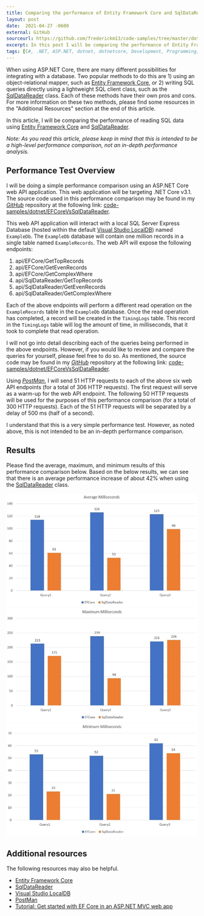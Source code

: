 ```yaml
---
title: Comparing the performance of Entity Framework Core and SqlDataReader in ASP.NET Core
layout: post
date:  2021-04-27 -0600
external: GitHub
sourceurl: https://github.com/frederickm13/code-samples/tree/master/dotnet/EFCoreVsSqlDataReader
excerpt: In this post I will be comparing the performance of Entity Framework Core and SqlDataReader in ASP.NET Core
tags: [C#, .NET, ASP.NET, dotnet, dotnetcore, Development, Programming, database, Entity Framework, Entity Framework Core, SqlDataReader, SQL, Performance]
---
```


When using ASP.NET Core, there are many different possibilities for integrating with a database. Two popular methods to do this are 1) using an object-relational mapper, such as [Entity Framework Core](https://docs.microsoft.com/en-us/ef/core/), or 2) writing SQL queries directly using a lightweight SQL client class, such as the [SqlDataReader](https://docs.microsoft.com/en-us/dotnet/api/system.data.sqlclient.sqldatareader?view=dotnet-plat-ext-5.0) class. Each of these methods have their own pros and cons. For more information on these two methods, please find some resources in the "Additional Resources" section at the end of this article.

In this article, I will be comparing the performance of reading SQL data using [Entity Framework Core](https://docs.microsoft.com/en-us/ef/core/) and [SqlDataReader](https://docs.microsoft.com/en-us/dotnet/api/system.data.sqlclient.sqldatareader?view=dotnet-plat-ext-5.0). 

*Note: As you read this article, please keep in mind that this is intended to be a high-level performance comparison, not an in-depth performance analysis.*

## Performance Test Overview
I will be doing a simple performance comparison using an ASP.NET Core web API application. This web application will be targeting .NET Core v3.1. The source code used in this performance comparison may be found in my *[GitHub](https://github.com/)* repository at the following link: [code-samples/dotnet/EFCoreVsSqlDataReader](https://github.com/frederickm13/code-samples/tree/master/dotnet/EFCoreVsSqlDataReader). 

This web API application will interact with a local SQL Server Express Database (hosted within the default [Visual Studio LocalDB](https://docs.microsoft.com/en-us/sql/database-engine/configure-windows/sql-server-express-localdb?view=sql-server-ver15)) named `ExampleDb`. The `ExampleDb` database will contain one million records in a single table named `ExampleRecords`. The web API will expose the following endpoints: 

1. api/EFCore/GetTopRecords
2. api/EFCore/GetEvenRecords
3. api/EFCore/GetComplexWhere
4. api/SqlDataReader/GetTopRecords
5. api/SqlDataReader/GetEvenRecords
6. api/SqlDataReader/GetComplexWhere

Each of the above endpoints will perform a different read operation on the `ExampleRecords` table in the `ExampleDb` database. Once the read operation has completed, a record will be created in the `TimingLogs` table. This record in the `TimingLogs` table will log the amount of time, in milliseconds, that it took to complete that read operation. 

I will not go into detail describing each of the queries being performed in the above endpoints. However, if you would like to review and compare the queries for yourself, please feel free to do so. As mentioned, the source code may be found in my *[GitHub](https://github.com/)* repository at the following link: [code-samples/dotnet/EFCoreVsSqlDataReader](https://github.com/frederickm13/code-samples/tree/master/dotnet/EFCoreVsSqlDataReader).

Using *[PostMan](https://www.postman.com/)*, I will send 51 HTTP requests to each of the above six web API endpoints (for a total of 306 HTTP requests). The first request will serve as a warm-up for the web API endpoint. The following 50 HTTP requests will be used for the purposes of this performance comparison (for a total of 300 HTTP requests). Each of the 51 HTTP requests will be separated by a delay of 500 ms (half of a second).

I understand that this is a very simple performance test. However, as noted above, this is not intended to be an in-depth performance comparison.

## Results
Please find the average, maximum, and minimum results of this performance comparison below. Based on the below results, we can see that there is an average performance increase of about 42% when using the [SqlDataReader](https://docs.microsoft.com/en-us/dotnet/api/system.data.sqlclient.sqldatareader?view=dotnet-plat-ext-5.0) class. 

<img src="/assets/images/SqlReadPerformance_Avg.jpg" class="rounded w-75">

<img src="/assets/images/SqlReadPerformance_Max.jpg" class="rounded w-75">

<img src="/assets/images/SqlReadPerformance_Min.jpg" class="rounded w-75">

## Additional resources
The following resources may also be helpful.

- [Entity Framework Core](https://docs.microsoft.com/en-us/ef/core/)
- [SqlDataReader](https://docs.microsoft.com/en-us/dotnet/api/system.data.sqlclient.sqldatareader?view=dotnet-plat-ext-5.0)
- [Visual Studio LocalDB](https://docs.microsoft.com/en-us/sql/database-engine/configure-windows/sql-server-express-localdb?view=sql-server-ver15)
- [PostMan](https://www.postman.com/)
- [Tutorial: Get started with EF Core in an ASP.NET MVC web app](https://docs.microsoft.com/en-us/aspnet/core/data/ef-mvc/intro?view=aspnetcore-5.0)